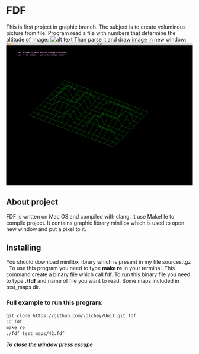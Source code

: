 # FDF
This is first project in graphic branch.
The subject is to create voluminous picture from file.
Program read a file with numbers that determine the altitude of image:
![alt text](https://github.com/volchey/Unit/tree/master/fdf/42map.png?raw=true)
Than parse it and draw image in new window:
![alt text](https://github.com/volchey/Unit/blob/master/fdf/42map_result.png?raw=true)
## About project
FDF is written on Mac OS and compiled with clang. It use Makefile to compile project. It contains graphic library minilibx which is used to open new window and put a pixel to it.
## Installing
You should download minilibx library which is present in my file sources.tgz .
To use this program you need to type **make re** in your terminal. This command create a binary file which call fdf.
To run this binary file you need to type **./fdf** and name of file you want to read.
Some maps included in test_maps dir.
### Full example to run this program:
```
git clone https://github.com/volchey/Unit.git fdf
cd fdf
make re
./fdf test_maps/42.fdf
```
**_To close the window press escape_**